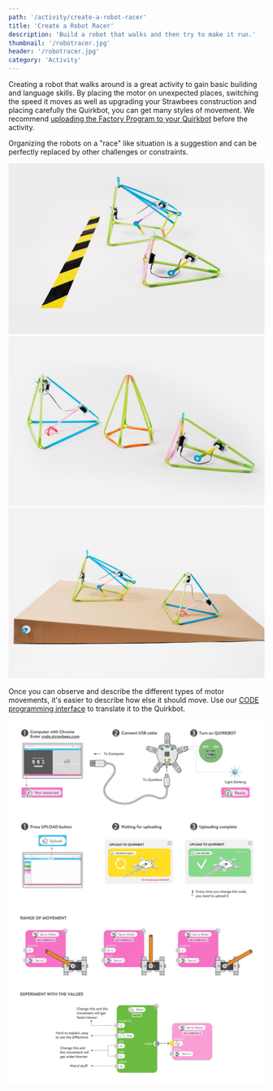 ```yaml
---
path: '/activity/create-a-robot-racer'
title: 'Create a Robot Racer'
description: 'Build a robot that walks and then try to make it run.'
thumbnail: '/robotracer.jpg'
header: '/robotracer.jpg'
category: 'Activity'
---
```


<section component="youtube" url="https://youtu.be/VaYw4uI3HYE"></section>

Creating a robot that walks around is a great activity to gain basic building and language skills. By placing the motor on unexpected places, switching the speed it moves as well as upgrading your Strawbees construction and placing carefully the Quirkbot, you can get many styles of movement. We recommend [uploading the Factory Program to your Quirkbot](https://code.strawbees.com/) before the activity.

Organizing the robots on a "race" like situation is a suggestion and can be perfectly replaced by other challenges or constraints.

<section component="gallery">

![Running in a straight line can be challenging](/robotracer3.jpg)
![Add obstacles and modify the shape of robot bodies to create new situations](/robotracer2.jpg)
![Changing the surface material and angle can cause dramatic changes in your robot's performance](/robotracer4.jpg)

</section>

Once you can observe and describe the different types of motor movements, it's easier to describe how else it should move. Use our [CODE programming interface](https://code.strawbees.com/) to translate it to the Quirkbot.

<section component="gallery">

![You can program Quirkbot on Google Chrome Browser and ChromeOS](/robotracer5.jpg)
![Uploading an empty program to your Quirkbot if you want to start from scratch](/robotracer6.jpg)
![Use Flow programming to change how your robot moves](/robotracer7.jpg)

</section>

